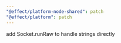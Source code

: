```yaml
---
"@effect/platform-node-shared": patch
"@effect/platform": patch
---
```


add Socket.runRaw to handle strings directly
